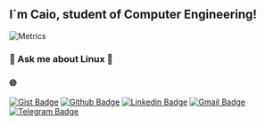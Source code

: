 <!--
**caiocichetti/caiocichetti** is a ✨ _special_ ✨ repository because its `README.md` (this file) appears on your GitHub profile. -->

## I´m Caio, student of Computer Engineering!

![Metrics](https://metrics.lecoq.io/caiocichetti?template=classic&base.community=0&base.repositories=0&base.metadata=0&isocalendar=1&languages=1&isocalendar.duration=half-year&config.timezone=America%2FSao_Paulo&config.animated=true)

### :speech_balloon: Ask me about Linux :penguin:

### 🌐
[![Gist Badge](https://img.shields.io/badge/-Gist-555859?style=flat-square&logo=Github&logoColor=white&link=https://gist.github.com/caiocichetti)](https://gist.github.com/caiocichetti)
[![Github Badge](https://img.shields.io/badge/-Github-000?style=flat-square&logo=Github&logoColor=white&link=https://github.com/caiocichetti)](https://github.com/caiocichetti)
[![Linkedin Badge](https://img.shields.io/badge/-LinkedIn-blue?style=flat-square&logo=Linkedin&logoColor=white&link=https://www.linkedin.com/in/caio-antonio-cichetti-roberto/)](https://www.linkedin.com/in/caio-antonio-cichetti-roberto/)
[![Gmail Badge](https://img.shields.io/badge/-Gmail-c14438?style=flat-square&logo=Gmail&logoColor=white&link=mailto:caiocichetti08@gmail.com)](mailto:caiocichetti08@gmail.com)
[![Telegram Badge](https://img.shields.io/badge/-Telegram-1ca0f1?style=flat-square&labelColor=1ca0f1&logo=telegram&logoColor=white&link=https://t.me/caiocichetti/)](https://t.me/caiocichetti/)
